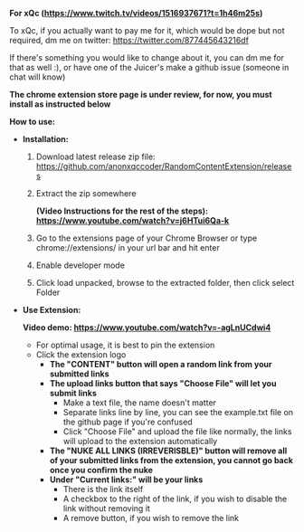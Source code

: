 **For xQc (https://www.twitch.tv/videos/1516937671?t=1h46m25s)**

To xQc, if you actually want to pay me for it, which would be dope but not required, dm me on twitter: https://twitter.com/877445643216df

If there's something you would like to change about it, you can dm me for that as well :), or have one of the Juicer's make a github issue (someone in chat will know)

**The chrome extension store page is under review, for now, you must install as instructed below**

**How to use:**
* **Installation:**
    1. Download latest release zip file: https://github.com/anonxqccoder/RandomContentExtension/releases
    2. Extract the zip somewhere

        **(Video Instructions for the rest of the steps): https://www.youtube.com/watch?v=j6HTui6Qa-k**

    3. Go to the extensions page of your Chrome Browser or type chrome://extensions/ in your url bar and hit enter
    4. Enable developer mode
    5. Click load unpacked, browse to the extracted folder, then click select Folder
* **Use Extension:**

    **Video demo: https://www.youtube.com/watch?v=-agLnUCdwi4**

    * For optimal usage, it is best to pin the extension
    * Click the extension logo
        * **The "CONTENT" button will open a random link from your submitted links**
        * **The upload links button that says "Choose File" will let you submit links**
            * Make a text file, the name doesn't matter
            * Separate links line by line, you can see the example.txt file on the github page if you're confused
            * Click "Choose File" and upload the file like normally, the links will upload to the extension automatically
        * **The "NUKE ALL LINKS (IRREVERISBLE)" button will remove all of your submitted links from the extension, you cannot go back once you confirm the nuke**
        * **Under "Current links:" will be your links**
            * There is the link itself
            * A checkbox to the right of the link, if you wish to disable the link without removing it
            * A remove button, if you wish to remove the link